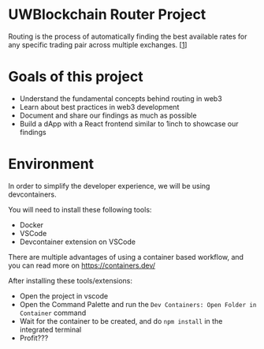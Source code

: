 # UWBlockchain Router Project

Routing is the process of automatically finding the best available rates for any specific trading pair across multiple exchanges. [[1](https://help.1inch.io/en/articles/4585131-what-is-routing)]

# Goals of this project
- Understand the fundamental concepts behind routing in web3
- Learn about best practices in web3 development
- Document and share our findings as much as possible
- Build a dApp with a React frontend similar to 1inch to showcase our findings

# Environment

In order to simplify the developer experience, we will be using devcontainers.

You will need to install these following tools:
- Docker
- VSCode
- Devcontainer extension on VSCode

There are multiple advantages of using a container based workflow, and you can read more on https://containers.dev/ 

After installing these tools/extensions:
- Open the project in vscode
- Open the Command Palette and run the ```Dev Containers: Open Folder in Container``` command
- Wait for the container to be created, and do ```npm install``` in the integrated terminal
- Profit???
